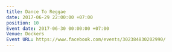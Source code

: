 ```yaml
---
title: Dance To Reggae
date: 2017-06-29 22:00:00 +07:00
position: 10
Event date: 2017-06-30 00:00:00 +07:00
Venue: Dockers
Event URL: https://www.facebook.com/events/302384830202990/
---
```


